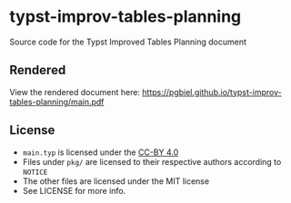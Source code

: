 # typst-improv-tables-planning
Source code for the Typst Improved Tables Planning document

## Rendered

View the rendered document here: https://pgbiel.github.io/typst-improv-tables-planning/main.pdf

## License

- `main.typ` is licensed under the [CC-BY 4.0](https://creativecommons.org/licenses/by/4.0/)
- Files under `pkg/` are licensed to their respective authors according to `NOTICE`
- The other files are licensed under the MIT license
- See LICENSE for more info.
